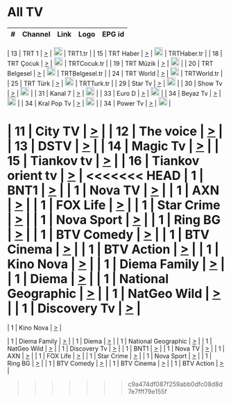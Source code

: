 <h1>All TV</h1>

| #   | Channel        | Link  | Logo | EPG id |
|:---:|:--------------:|:-----:|:----:|:------:|

| 13  | TRT 1            | [>](https://tv-trt1.medya.trt.com.tr/master.m3u8) | <img height="20" src="https://i.imgur.com/j786OLG.png"/> | TRT1.tr |
| 15  | TRT Haber        | [>](https://tv-trthaber.medya.trt.com.tr/master.m3u8) | <img height="20" src="https://i.imgur.com/OVfo8Ab.png"/> | TRTHaber.tr |
| 18  | TRT Çocuk        | [>](https://tv-trtcocuk.medya.trt.com.tr/master.m3u8) | <img height="20" src="https://i.imgur.com/QLFmD6d.png"/> | TRTCocuk.tr |
| 19  | TRT Müzik        | [>](https://tv-trtmuzik.medya.trt.com.tr/master.m3u8) | <img height="20" src="https://i.imgur.com/fIVFCEd.png"/> |
| 20  | TRT Belgesel     | [>](https://tv-trtbelgesel.medya.trt.com.tr/master.m3u8) | <img height="20" src="https://i.imgur.com/MGO87pe.png"/> | TRTBelgesel.tr |
| 24  | TRT World        | [>](https://tv-trtworld.medya.trt.com.tr/master.m3u8) | <img height="20" src="https://i.imgur.com/JEA2xpv.png"/> | TRTWorld.tr |
| 25  | TRT Türk         | [>](https://tv-trtturk.medya.trt.com.tr/master.m3u8) | <img height="20" src="https://i.imgur.com/OSTOQNw.png"/> | TRTTurk.tr |
| 29  | Star Tv   | [>](https://dogus-live.daioncdn.net/startv/startv_360p.m3u8) | <img height="20" src="https://i.imgur.com/IebUZx1.png"/> |
| 30  | Show Tv     | [>](https://ciner-live.daioncdn.net/showtv/showtv.m3u8) | <img height="20" src="https://i.imgur.com/IebUZx1.png"/> |
| 31  | Kanal 7     | [>](https://kanal7-live.daioncdn.net/kanal7/kanal7.m3u8) | <img height="20" src="https://i.imgur.com/IebUZx1.png"/> |
| 33  | Euro D    | [>](https://www.youtube.com/user/KanalD/live) | <img height="20" src="https://i.imgur.com/IebUZx1.png"/> |
| 34  | Beyaz Tv     | [>](https://beyaztv-live.daioncdn.net/beyaztv/beyaztv.m3u8) | <img height="20" src="https://i.imgur.com/IebUZx1.png"/> |
| 34  | Kral Pop Tv     | [>](https://www.youtube.com/watch?v=GuFTuKoXepw) | <img height="20" src="https://i.imgur.com/IebUZx1.png"/> |
| 34  | Power Tv     | [>](https://livetv.powerapp.com.tr/powerTV/powerhd.smil/chunklist.m3u8) | <img height="20" src="https://i.imgur.com/IebUZx1.png"/> |


| 11  | City TV | [>](https://tv.city.bg/play/tshls/citytv/index.m3u8) |
| 12  | The voice | [>](https://bss1.neterra.tv/thevoice/thevoice.m3u8) |
| 13  | DSTV | [>](http://46.249.95.140:8081/hls/data.m3u8) |
| 14  | Magic Tv | [>](https://bss1.neterra.tv/magictv/magictv.m3u8) |
| 15  | Tiankov tv | [>](https://streamer103.neterra.tv/tiankov-folk/live.m3u8) |
| 16  | Tiankov orient tv | [>](https://streamer103.neterra.tv/tiankov-orient/live.m3u8) |
<<<<<<< HEAD
| 1 | BNT1 | [>](https://ymkaya.xyz:46857/tv/bnt1/playlist.m3u8?wmsAuthSign=c2VydmVyX3RpbWU9MS8zLzIwMjUgNjo0MDozMyBQTSZoYXNoX3ZhbHVlPW5kU0xEUmp4UHVQMjNtdHFRZ1JUS0E9PSZ2YWxpZG1pbnV0ZXM9NjA=) |
| 1 | Nova TV | [>](https://ymkaya.xyz:46857/tv/novatv/playlist.m3u8?wmsAuthSign=c2VydmVyX3RpbWU9MS8zLzIwMjUgNjo0MDo0MyBQTSZoYXNoX3ZhbHVlPTdNUCtUZE5yM2xQMDZXa29zR1NtMUE9PSZ2YWxpZG1pbnV0ZXM9NjA=) |
| 1 | AXN | [>](https://ymkaya.xyz:46857/tv/axn/playlist.m3u8?wmsAuthSign=c2VydmVyX3RpbWU9MS8zLzIwMjUgNjo0MDo1MyBQTSZoYXNoX3ZhbHVlPWk4ODJ3RTlzeXBjelJXSmx1aDZmTUE9PSZ2YWxpZG1pbnV0ZXM9NjA=) |
| 1 | FOX Life | [>](https://ymkaya.xyz:46857/tv/foxlife/playlist.m3u8?wmsAuthSign=c2VydmVyX3RpbWU9MS8zLzIwMjUgNjo0MTowNCBQTSZoYXNoX3ZhbHVlPU5hYWpZNUs0ajBWb3ZCZWYvT3crNnc9PSZ2YWxpZG1pbnV0ZXM9NjA=) |
| 1 | Star Crime | [>](https://ymkaya.xyz:46857/tv/foxcrime/playlist.m3u8?wmsAuthSign=c2VydmVyX3RpbWU9MS8zLzIwMjUgNjo0MToxNSBQTSZoYXNoX3ZhbHVlPWdHZ0dwNmdXSDVJeUtaN0xnL1YrY3c9PSZ2YWxpZG1pbnV0ZXM9NjA=) |
| 1 | Nova Sport | [>](https://ymkaya.xyz:46857/tv/novasport/playlist.m3u8?wmsAuthSign=c2VydmVyX3RpbWU9MS8zLzIwMjUgNjo0MToyNSBQTSZoYXNoX3ZhbHVlPWxJL0F2cmxid1FwQlEvSC9iQmlHZmc9PSZ2YWxpZG1pbnV0ZXM9NjA=) |
| 1 | Ring BG | [>](https://ymkaya.xyz:46857/tv/ringbg/playlist.m3u8?wmsAuthSign=c2VydmVyX3RpbWU9MS8zLzIwMjUgNjo0MTozNSBQTSZoYXNoX3ZhbHVlPStxWW9wWEJtYlRkWEVkMzlwZDRKUFE9PSZ2YWxpZG1pbnV0ZXM9NjA=) |
| 1 | BTV Comedy | [>](https://ymkaya.xyz:46857/tv/btvcomedy/playlist.m3u8?wmsAuthSign=c2VydmVyX3RpbWU9MS8zLzIwMjUgNjo0MTo0NSBQTSZoYXNoX3ZhbHVlPWI4SDhvdzBRT2t0RGtjUG4zR2JBa3c9PSZ2YWxpZG1pbnV0ZXM9NjA=) |
| 1 | BTV Cinema | [>](https://ymkaya.xyz:46857/tv/btvcinema/playlist.m3u8?wmsAuthSign=c2VydmVyX3RpbWU9MS8zLzIwMjUgNjo0MTo1NSBQTSZoYXNoX3ZhbHVlPXA2NWZaRE1zcnVxcWVnTE90UU1Xa0E9PSZ2YWxpZG1pbnV0ZXM9NjA=) |
| 1 | BTV Action | [>](https://ymkaya.xyz:46857/tv/btvaction/playlist.m3u8?wmsAuthSign=c2VydmVyX3RpbWU9MS8zLzIwMjUgNjo0MjowNiBQTSZoYXNoX3ZhbHVlPXVFNk42eWt0T3ZKQU1GbzVMSkdzM2c9PSZ2YWxpZG1pbnV0ZXM9NjA=) |
| 1 | Kino Nova | [>](https://ymkaya.xyz:46857/tv/kinonova/playlist.m3u8?wmsAuthSign=c2VydmVyX3RpbWU9MS8zLzIwMjUgNjo0MjoxNiBQTSZoYXNoX3ZhbHVlPWFkaGNtVkJSbjdHQTNPZGtPV3o5SVE9PSZ2YWxpZG1pbnV0ZXM9NjA=) |
| 1 | Diema Family | [>](https://ymkaya.xyz:46857/tv/diemafamily/playlist.m3u8?wmsAuthSign=c2VydmVyX3RpbWU9MS8zLzIwMjUgNjo0MjoyNiBQTSZoYXNoX3ZhbHVlPVErREFKY0wzV3hYMWhmckhQYkJ2MkE9PSZ2YWxpZG1pbnV0ZXM9NjA=) |
| 1 | Diema | [>](https://ymkaya.xyz:46857/tv/diema/playlist.m3u8?wmsAuthSign=c2VydmVyX3RpbWU9MS8zLzIwMjUgNjo0MjozNiBQTSZoYXNoX3ZhbHVlPUJWNitlcy9vbU1kOTAxRWtoUWJFakE9PSZ2YWxpZG1pbnV0ZXM9NjA=) |
| 1 | National Geographic | [>](https://ymkaya.xyz:46857/tv/natgeo/playlist.m3u8?wmsAuthSign=c2VydmVyX3RpbWU9MS8zLzIwMjUgNjo0MzozNSBQTSZoYXNoX3ZhbHVlPW5QcEZpdmJQL1Y0dDhhMzJQNHJUWHc9PSZ2YWxpZG1pbnV0ZXM9NjA=) |
| 1 | NatGeo Wild | [>](https://ymkaya.xyz:46857/tv/natgeowild/playlist.m3u8?wmsAuthSign=c2VydmVyX3RpbWU9MS8zLzIwMjUgNjo0Mzo0NSBQTSZoYXNoX3ZhbHVlPWZoT3lRN3VxSlZDMDE5WndPOWk0dFE9PSZ2YWxpZG1pbnV0ZXM9NjA=) |
| 1 | Discovery Tv | [>](https://ymkaya.xyz:46857/tv/discovery/playlist.m3u8?wmsAuthSign=c2VydmVyX3RpbWU9MS8zLzIwMjUgNjo0Mzo1NSBQTSZoYXNoX3ZhbHVlPStnNXBYTDMrWDc2bXFuRURkdFFCclE9PSZ2YWxpZG1pbnV0ZXM9NjA=) |
=======


| 1 | Kino Nova | [>](https://ymkaya.xyz:11336/tv/kinonova/playlist.m3u8?wmsAuthSign=c2VydmVyX3RpbWU9MS8yLzIwMjUgNDo0MDoyMCBBTSZoYXNoX3ZhbHVlPWlFS1FrWEtMMVRFM3l5YklUWUJQUHc9PSZ2YWxpZG1pbnV0ZXM9NjA=) |

| 1 | Diema Family | [>](https://ymkaya.xyz:11336/tv/diemafamily/playlist.m3u8?wmsAuthSign=c2VydmVyX3RpbWU9MS8yLzIwMjUgNDo0MDozMCBBTSZoYXNoX3ZhbHVlPUVUaTVKTldvZTF5WVVCM0YwL21kaXc9PSZ2YWxpZG1pbnV0ZXM9NjA=) |
| 1 | Diema | [>](https://ymkaya.xyz:11336/tv/diema/playlist.m3u8?wmsAuthSign=c2VydmVyX3RpbWU9MS8yLzIwMjUgNDo0MDo0MCBBTSZoYXNoX3ZhbHVlPVlYMWVJT2NuUjNpUTBsaytEUFFOS2c9PSZ2YWxpZG1pbnV0ZXM9NjA=) |
| 1 | National Geographic | [>](https://ymkaya.xyz:11336/tv/natgeo/playlist.m3u8?wmsAuthSign=c2VydmVyX3RpbWU9MS8yLzIwMjUgNDo0MTo0MSBBTSZoYXNoX3ZhbHVlPTJQTlVmcG5nYWx0M013eUhGRGxnd0E9PSZ2YWxpZG1pbnV0ZXM9NjA=) |
| 1 | NatGeo Wild | [>](https://ymkaya.xyz:11336/tv/natgeowild/playlist.m3u8?wmsAuthSign=c2VydmVyX3RpbWU9MS8yLzIwMjUgNDo0MTo1MSBBTSZoYXNoX3ZhbHVlPVl1OXZaTTliN0hGWEN3eDBYd1duNkE9PSZ2YWxpZG1pbnV0ZXM9NjA=) |
| 1 | Discovery Tv | [>](https://ymkaya.xyz:11336/tv/discovery/playlist.m3u8?wmsAuthSign=c2VydmVyX3RpbWU9MS8yLzIwMjUgNDo0MjowMSBBTSZoYXNoX3ZhbHVlPWtBQmdLNlY2RmQwWElzMVYzSDJyVkE9PSZ2YWxpZG1pbnV0ZXM9NjA=) |
| 1 | BNT1 | [>](https://ymkaya.xyz:11336/tv/bnt1/playlist.m3u8?wmsAuthSign=c2VydmVyX3RpbWU9MS8yLzIwMjUgNDozODozOCBBTSZoYXNoX3ZhbHVlPVVrMVlRQXpJWlhYeUh6ZFVpSC9NMUE9PSZ2YWxpZG1pbnV0ZXM9NjA=) |
| 1 | Nova TV | [>](https://ymkaya.xyz:11336/tv/novatv/playlist.m3u8?wmsAuthSign=c2VydmVyX3RpbWU9MS8yLzIwMjUgNDozODo0OCBBTSZoYXNoX3ZhbHVlPUVxQjh1a0ZzYkVGZU8zZDFGTzdreVE9PSZ2YWxpZG1pbnV0ZXM9NjA=) |
| 1 | AXN | [>](https://ymkaya.xyz:11336/tv/axn/playlist.m3u8?wmsAuthSign=c2VydmVyX3RpbWU9MS8yLzIwMjUgNDozODo1OCBBTSZoYXNoX3ZhbHVlPUpkWStGY1hkNXhaOVpPZ0thQ0FZL3c9PSZ2YWxpZG1pbnV0ZXM9NjA=) |
| 1 | FOX Life | [>](https://ymkaya.xyz:11336/tv/foxlife/playlist.m3u8?wmsAuthSign=c2VydmVyX3RpbWU9MS8yLzIwMjUgNDozOToxMCBBTSZoYXNoX3ZhbHVlPWt1ZDc1T3AzYlZDTjJnSy9TU0xJZlE9PSZ2YWxpZG1pbnV0ZXM9NjA=) |
| 1 | Star Crime | [>](https://ymkaya.xyz:11336/tv/foxcrime/playlist.m3u8?wmsAuthSign=c2VydmVyX3RpbWU9MS8yLzIwMjUgNDozOToyMCBBTSZoYXNoX3ZhbHVlPXIwVU45Nm9FR1l2enNkTG9TanBxbmc9PSZ2YWxpZG1pbnV0ZXM9NjA=) |
| 1 | Nova Sport | [>](https://ymkaya.xyz:11336/tv/novasport/playlist.m3u8?wmsAuthSign=c2VydmVyX3RpbWU9MS8yLzIwMjUgNDozOTozMCBBTSZoYXNoX3ZhbHVlPXlSZ0UxazVaM0xhSmc0NmR4T0c1T2c9PSZ2YWxpZG1pbnV0ZXM9NjA=) |
| 1 | Ring BG | [>](https://ymkaya.xyz:11336/tv/ringbg/playlist.m3u8?wmsAuthSign=c2VydmVyX3RpbWU9MS8yLzIwMjUgNDozOTo0MCBBTSZoYXNoX3ZhbHVlPTR4aUlFNHVUYWN4enY1WkVuOFZma2c9PSZ2YWxpZG1pbnV0ZXM9NjA=) |
| 1 | BTV Comedy | [>](https://ymkaya.xyz:11336/tv/btvcomedy/playlist.m3u8?wmsAuthSign=c2VydmVyX3RpbWU9MS8yLzIwMjUgNDozOTo1MCBBTSZoYXNoX3ZhbHVlPUtrMTJ2RHNTTUU1RFp1ZkVOdXFSK3c9PSZ2YWxpZG1pbnV0ZXM9NjA=) |
| 1 | BTV Cinema | [>](https://ymkaya.xyz:11336/tv/btvcinema/playlist.m3u8?wmsAuthSign=c2VydmVyX3RpbWU9MS8yLzIwMjUgNDozOTo1OSBBTSZoYXNoX3ZhbHVlPTZWcU9FZW56cG1NM1lrYy8xNE5NeHc9PSZ2YWxpZG1pbnV0ZXM9NjA=) |
| 1 | BTV Action | [>](https://ymkaya.xyz:11336/tv/btvaction/playlist.m3u8?wmsAuthSign=c2VydmVyX3RpbWU9MS8yLzIwMjUgNDo0MDoxMCBBTSZoYXNoX3ZhbHVlPUlDd0ErRkZVWThyMVZwR3c2REdGZ3c9PSZ2YWxpZG1pbnV0ZXM9NjA=) |
>>>>>>> c9a474df087f259abb0dfc08d8d7e7fff79e155f
